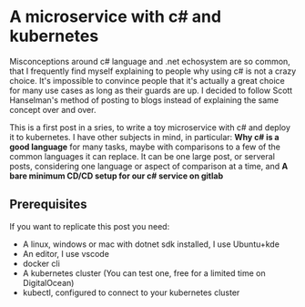 # A microservice with c# and kubernetes
Misconceptions around c# language and .net echosystem are so common, that I frequently find myself explaining to people why using c# is not a crazy choice. It's impossible to convince people that it's actually a great choice for many use cases as long as their guards are up. I decided to follow Scott Hanselman's method of posting to blogs instead of explaining the same concept over and over.

This is a first post in a sries, to write a toy microservice with c# and deploy it to kubernetes. I have other subjects in mind, in particular: **Why c# is a good language** for many tasks, maybe with comparisons to a few of the common languages it can replace. It can be one large post, or serveral posts, considering one language or aspect of comparison at a time, and **A bare minimum CD/CD setup for our c# service on gitlab**

## Prerequisites
If you want to replicate this post you need:
- A linux, windows or mac with dotnet sdk installed, I use Ubuntu+kde
- An editor, I use vscode
- docker cli
- A kubernetes cluster (You can test one, free for a limited time on DigitalOcean)
- kubectl, configured to connect to your kubernetes cluster
